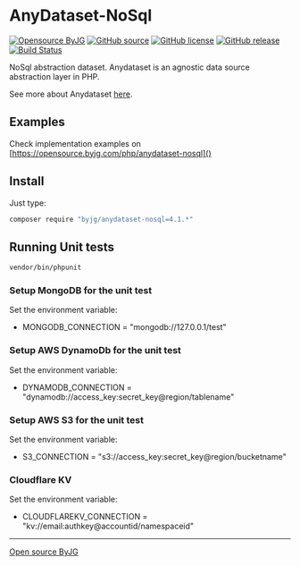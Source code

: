 # AnyDataset-NoSql

[![Opensource ByJG](https://img.shields.io/badge/opensource-byjg-success.svg)](http://opensource.byjg.com)
[![GitHub source](https://img.shields.io/badge/Github-source-informational?logo=github)](https://github.com/byjg/anydataset-nosql/)
[![GitHub license](https://img.shields.io/github/license/byjg/anydataset-nosql.svg)](https://opensource.byjg.com/opensource/licensing.html)
[![GitHub release](https://img.shields.io/github/release/byjg/anydataset-nosql.svg)](https://github.com/byjg/anydataset-nosql/releases/)
[![Build Status](https://travis-ci.com/byjg/anydataset-nosql.svg?branch=master)](https://travis-ci.com/byjg/anydataset-nosql)


NoSql abstraction dataset. Anydataset is an agnostic data source abstraction layer in PHP. 

See more about Anydataset [here](https://opensource.byjg.com/php/anydataset).

## Examples

Check implementation examples on [https://opensource.byjg.com/php/anydataset-nosql]()

## Install

Just type: 

```bash
composer require "byjg/anydataset-nosql=4.1.*"
```

## Running Unit tests

```bash
vendor/bin/phpunit
```


### Setup MongoDB for the unit test

Set the environment variable:

- MONGODB_CONNECTION = "mongodb://127.0.0.1/test"

### Setup AWS DynamoDb for the unit test

Set the environment variable:
 
- DYNAMODB_CONNECTION = "dynamodb://access_key:secret_key@region/tablename"

### Setup AWS S3 for the unit test

Set the environment variable:
 
- S3_CONNECTION = "s3://access_key:secret_key@region/bucketname"


### Cloudflare KV

Set the environment variable:
 
- CLOUDFLAREKV_CONNECTION = "kv://email:authkey@accountid/namespaceid"



----
[Open source ByJG](http://opensource.byjg.com)
